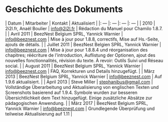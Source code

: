 
# Geschichte des Dokuments

| Datum | Mitarbeiter | Kontakt | Aktualisiert |
|: — |: — |: — |: — |
| 2010 | 2i2l.fr, Anaël Boulier | info@2i2l.fr | Rédaction du Manuel pour Chamilo 1.8.7. |
| Avril 2011 | BeezNest Belgium SPRL, Yannick Warnier | info@beeznest.com | Mise à jour pour 1.8.8, correctifs, Mise auf Hs.-Seite, ajouts de détails. |
| Juillet 2011 | BeezNest Belgien SPRL, Yannick Warnier | info@beeznest.com | Mise à jour pour 1.8.8.4 und réorganisation des chapitres; réécriture de l'introduction, Auflistung der Optionen, ajout des nouvelles fonctionnalités, révision du texte. À revoir: Outils Suivi und Réseau social. |
| August 2011 | BeezNest Belgium SPRL, Yannick Warnier | info@beeznest.com | FAQ, Korrekturen und Details hinzugefügt. |
| März 2013 | BeezNest Belgium SPRL, Yannick Warnier | info@beeznest.com | Auf 1.9.6 aktualisiert. |
| April 2013 | Steve Miller | stephanibus@gmail.com | Vollständige Überarbeitung und Aktualisierung von englischen Texten und Screenshots basierend auf 1.9.4. Symbole wurden zur besseren Übersichtlichkeit dem Text hinzugefügt. Einige zusätzliche Absätze zur pädagogischen Anwendung. |
| März 2017 | BeezNest Belgium SPRL, Yannick Warnier | info@beeznest.com | Grundlegende Überprüfung und teilweise Aktualisierung auf 1.11 |